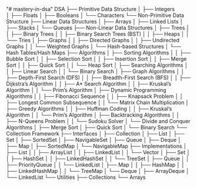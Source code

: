 "# mastery-in-dsa" 
DSA
├── Primitive Data Structure
│   ├── Integers  
│   ├── Floats
│   ├── Booleans
│   └── Characters
└── Non-Primitive Data Structure
    ├── Linear Data Structures
    │   ├── Arrays
    │   ├── Linked Lists
    │   ├── Stacks
    │   └── Queues
    ├── Non-Linear Data Structures
    │   ├── Trees
    │   │   ├── Binary Trees
    │   │   ├── Binary Search Trees (BST)
    │   │   ├── Heaps
    │   │   └── Tries
    │   ├── Graphs
    │   │   ├── Directed Graphs
    │   │   ├── Undirected Graphs
    │   │   └── Weighted Graphs
    │   └── Hash-based Structures
    │       └── Hash Tables/Hash Maps
    ├── Algorithms
    │   ├── Sorting Algorithms
    │   │   ├── Bubble Sort
    │   │   ├── Selection Sort
    │   │   ├── Insertion Sort
    │   │   ├── Merge Sort
    │   │   ├── Quick Sort
    │   │   └── Heap Sort
    │   ├── Searching Algorithms
    │   │   ├── Linear Search
    │   │   └── Binary Search
    │   ├── Graph Algorithms
    │   │   ├── Depth-First Search (DFS)
    │   │   ├── Breadth-First Search (BFS)
    │   │   ├── Dijkstra’s Algorithm
    │   │   ├── A* Search Algorithm
    │   │   ├── Kruskal’s Algorithm
    │   │   └── Prim’s Algorithm
    │   ├── Dynamic Programming Algorithms
    │   │   ├── Fibonacci Sequence
    │   │   ├── Knapsack Problem
    │   │   ├── Longest Common Subsequence
    │   │   └── Matrix Chain Multiplication
    │   ├── Greedy Algorithms
    │   │   ├── Huffman Coding
    │   │   ├── Kruskal’s Algorithm
    │   │   └── Prim’s Algorithm
    │   ├── Backtracking Algorithms
    │   │   ├── N-Queens Problem
    │   │   └── Sudoku Solver
    │   └── Divide and Conquer Algorithms
    │       ├── Merge Sort
    │       ├── Quick Sort
    │       └── Binary Search
    └── Collection Framework
        ├── Interfaces
        │   ├── Collection
        │   ├── List
        │   ├── Set
        │   ├── SortedSet
        │   ├── NavigableSet
        │   ├── Queue
        │   ├── Deque
        │   ├── Map
        │   ├── SortedMap
        │   └── NavigableMap
        ├── Implementations
        │   ├── List
        │   │   ├── ArrayList
        │   │   ├── LinkedList
        │   │   └── Vector
        │   ├── Set
        │   │   ├── HashSet
        │   │   ├── LinkedHashSet
        │   │   └── TreeSet
        │   ├── Queue
        │   │   ├── PriorityQueue
        │   │   └── LinkedList
        │   ├── Map
        │   │   ├── HashMap
        │   │   ├── LinkedHashMap
        │   │   └── TreeMap
        │   └── Deque
        │       ├── ArrayDeque
        │       └── LinkedList
        └── Utilities
            ├── Collections
            └── Arrays
